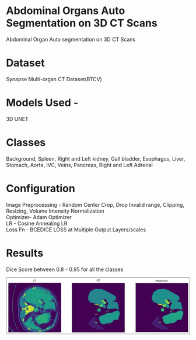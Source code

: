 # Abdominal Organs Auto Segmentation on 3D CT Scans <br />
Abdominal Organ Auto segmentation on 3D CT Scans <br />

# Dataset <br />
   Synapse Multi-organ CT Dataset(BTCV) <br />
# Models Used - <br />
   3D UNET <br />

# Classes <br />
   Background, Spleen, Right and Left kidney, Gall bladder, Esophagus, Liver, Stomach, Aorta, IVC, Veins, Pancreas, Right and Left Adrenal <br />

# Configuration <br />
   Image Preprocessing - Random Center Crop, Drop Invalid range,    Clipping, Resizing, Volume Intensity Normalization <br />
   Optimizer- Adam Optimizer <br />
   LR - Cosine Annealing LR <br />
   Loss Fn - BCEDICE LOSS at Multiple Output Layers/scales <br />

# Results <br />
   Dice Score between 0.8 - 0.95 for all the classes <br />

![ Alt text ](https://github.com/parth-radonc/abdo_seg/blob/main/Results/res.jpg?raw=true) 

 
